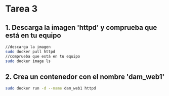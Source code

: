 # Tarea 3

## 1. Descarga la imagen 'httpd' y comprueba que está en tu equipo
```bash
//descarga la imagen
sudo docker pull httpd
//comprueba que está en tu equipo
sudo docker image ls
```

## 2. Crea un contenedor con el nombre 'dam_web1'
```bash
sudo docker run -d --name dam_web1 httpd
```

